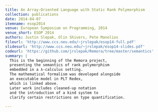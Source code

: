 ```yaml
---
title: An Array-Oriented Language with Static Rank Polymorphism
collection: publications
date: 2014-04-07
itemname: esop2014
venue: European Symposium on Programming, 2014
venue_short: ESOP 2014
authors: Justin Slepak, Olin Shivers, Pete Manolios
fileurl: 'http://www.ccs.neu.edu/~jrslepak/esop14-full.pdf'
slidesurl: 'http://www.ccs.neu.edu/~jrslepak/esop14-slides.pdf'
codeurl: 'https://github.com/jrslepak/Remora/tree/master/semantics'
summary: |
  This is the beginning of the Remora project,
  presenting the semantics of rank polymorphism
  embedded in a λ-calculus setting.
  The mathematical formalism was developed alongside
  an executable model in PLT Redex,
  which is linked above.
  Later work includes cleaned-up notation
  and the introduction of a kind system to
  clarify certain restrictions on type quantification.
  
---
```

